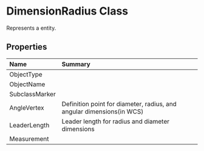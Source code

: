 # DimensionRadius Class

Represents a <see cref="T:ACadSharp.Entities.DimensionRadius" /> entity.

## Properties

| Name | Summary | 
| :- | :- | 
| ObjectType |  | 
| ObjectName |  | 
| SubclassMarker |  | 
| AngleVertex | Definition point for diameter, radius, and angular dimensions(in WCS) | 
| LeaderLength | Leader length for radius and diameter dimensions | 
| Measurement |  | 

